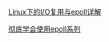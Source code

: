 [Linux下的I/O复用与epoll详解](https://www.cnblogs.com/lojunren/p/3856290.html)

[彻底学会使用epoll系列](http://blog.chinaunix.net/uid/28541347/sid-193117-list-1.html)

